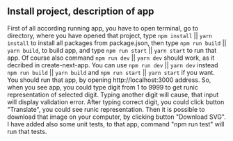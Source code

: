 ## Install project, description of app
First of all according running app, you have to open terminal, go to directory, where you have opened that project, type `npm install` || `yarn install` to install all packages from package.json, then type `npm run build` || `yarn build`, to build app, and type `npm run start` || `yarn start` to run that app. Of course also command `npm run dev` || `yarn dev` should work, as it decribed in create-next-app. You can use `npm run dev` || `yarn dev` instead `npm run build` || `yarn build` and `npm run start` || `yarn start` if you want.
You should run that app, by opening http://localhost:3000 address.
So, when you see app, you could type digit from 1 to 9999 to get runic representation of selected digit.
Typing another digit will cause, that input will display validation error.
After typing correct digit, you could click button "Translate", you could see runic representation. Then it is possible to download that image on your computer, by clicking button "Download SVG".
I have added also some unit tests, to that app, command "npm run test" will run that tests.